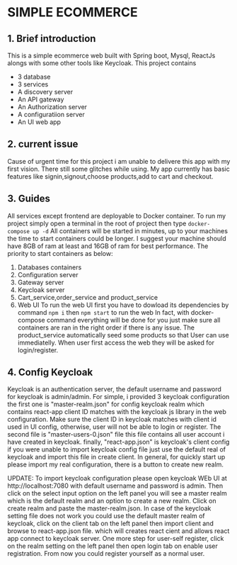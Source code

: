 # SIMPLE ECOMMERCE
## 1. Brief introduction
This is a simple ecommerce web built with Spring boot, Mysql, ReactJs alongs with some other tools like Keycloak.
This project contains
+ 3 database
+ 3 services 
+ A discovery server
+ An API gateway
+ An Authorization server
+ A configuratiion server
+ An UI web app
## 2. current issue
Cause of urgent time for this project i am unable to delivere this app with my first vision. There still some glitches while using. My app currently has basic features like signin,signout,choose products,add to cart and checkout.
## 3. Guides
All services except frontend are deployable to Docker container.
To run my project simply open a terminal in the root of project then type
```docker-compose up -d```
All containers will be started in minutes, up to your machines the time to start containers could be longer. 
I suggest your machine should have 8GB of ram at least and 16GB of ram for best performance.
The priority to start containers as below:
1. Databases containers
2. Configuration server
3. Gateway server
4. Keycloak server
5. Cart_service,order_service and product_service
6. Web UI
To run the web UI first you have to dowload its dependencies by command
```npm i```
then
```npm start```
to run the web
In fact, with docker-compose command everything will be done for you just make sure all containers are ran in the right order if there is any issue.
The product_service automatically seed some products so that User can use immediatelly.
When user first access the web they will be asked for login/register.

## 4. Config Keycloak
Keycloak is an authentication server, the default username and password for keycloak is admin/admin. 
For simple, i provided 3 keycloak configuration the first one is "master-realm.json" for config keycloak realm which contains react-app client ID matches with the keycloak js library in the web configuration. Make sure the client ID in keycloak matches with client id used in UI config, otherwise, user will not be able to login or register.
The second file is "master-users-0.json" file this file contains all user account i have created in keycloak.
finally, "react-app.json" is keycloak's client config if you were unable to import keycloak config file just use the default real of keycloak and import this file in create client.
In general, for quickly start up please import my real configuration, there is a button to create new realm.

UPDATE: To import keycloak configuration please open keycloak WEb UI at http://localhost:7080 with default username and password is admin. Then click on the select input option on the left panel you will see a master realm which is the default realm and an option to create a new realm. Click on create realm and paste the master-realm.json.
In case of the keycloak setting file does not work you could use the default master realm of keycloak, click on the client tab on the left panel then import client and browse to react-app.json file. which will creates react cient and allows react app connect to keycloak server. One more step for user-self register, click on the realm setting on the left panel then open login tab on enable user registration. From now you could register yourself as a normal user.
